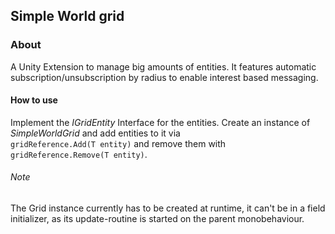 ## Simple World grid
### About
A Unity Extension to manage big amounts of entities.
It features automatic subscription/unsubscription by radius to enable interest based messaging.
#### How to use
Implement the *IGridEntity* Interface for the entities.
Create an instance of *SimpleWorldGrid<T>* and add entities to it via  
```gridReference.Add(T entity)```
and remove them with  
```gridReference.Remove(T entity)```.
###### Note
The Grid instance currently has to be created at runtime, it can't be in a field initializer, as its update-routine is started on the parent monobehaviour.

